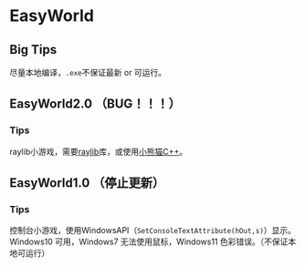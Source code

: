 # EasyWorld
## Big Tips
尽量本地编译，```.exe```不保证最新 or 可运行。
## EasyWorld2.0 （BUG！！！）
### Tips
raylib小游戏，需要[raylib](https://www.raylib.com/)库，或使用[小熊猫C++](http://royqh.net/redpandacpp/download/)。
## EasyWorld1.0 （停止更新）
### Tips
控制台小游戏，使用WindowsAPI（```SetConsoleTextAttribute(hOut,s)```）显示。
Windows10 可用，Windows7 无法使用鼠标，Windows11 色彩错误。（不保证本地可运行）
